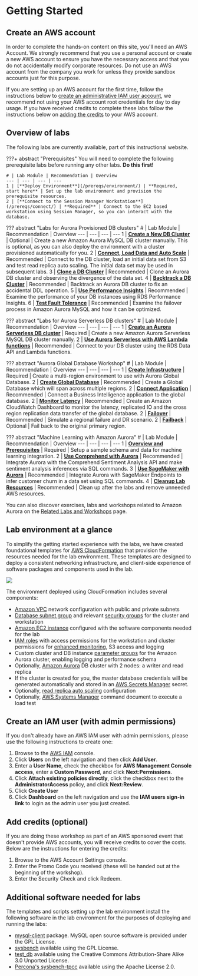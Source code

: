 # Getting Started

## Create an AWS account
In order to complete the hands-on content on this site, you'll need an AWS Account. We strongly recommend that you use a personal account or create a new AWS account to ensure you have the necessary access and that you do not accidentally modify corporate resources. Do not use an AWS account from the company you work for unless they provide sandbox accounts just for this purpose.

If you are setting up an AWS account for the first time, follow the instructions below to [create an administrative IAM user account](#create-an-iam-user-with-admin-permissions), we recommend not using your AWS account root credentials for day to day usage. If you have received credits to complete these labs follow the instructions below on [adding the credits](#add-credits-optional) to your AWS account.

## Overview of labs

The following labs are currently available, part of this instructional website.

???+ abstract "Prerequisites"
    You will need to complete the following prerequisite labs before running any other labs. **Do this first!**

    # | Lab Module | Recommendation | Overview
    --- | --- | --- | ---
    1 | [**Deploy Environment**](/prereqs/environment/) | **Required, start here** | Set up the lab environment and provision the prerequisite resources.
    2 | [**Connect to the Session Manager Workstation**](/prereqs/connect/) | **Required** | Connect to the EC2 based workstation using Session Manager, so you can interact with the database.


??? abstract "Labs for Aurora Provisioned DB clusters"
    # | Lab Module | Recommendation | Overview
    --- | --- | --- | ---
    1 | [**Create a New DB Cluster**](/provisioned/create/) | Optional | Create a new Amazon Aurora MySQL DB cluster manually. This is optional, as you can also deploy the environment with a cluster provisioned automatically for you.
    2 | [**Connect, Load Data and Auto Scale**](/provisioned/interact/) | Recommended | Connect to the DB cluster, load an initial data set from S3 and test read replica auto scaling. The initial data set may be used in subsequent labs.
    3 | [**Clone a DB Cluster**](/provisioned/clone/) | Recommended | Clone an Aurora DB cluster and observing the divergence of the data set.
    4 | [**Backtrack a DB Cluster**](/provisioned/backtrack/) | Recommended | Backtrack an Aurora DB cluster to fix an accidental DDL operation.
    5 | [**Use Performance Insights**](/provisioned/perf-insights/) | Recommended | Examine the performance of your DB instances using RDS Performance Insights.
    6 | [**Test Fault Tolerance**](/provisioned/failover/) | Recommended | Examine the failover process in Amazon Aurora MySQL and how it can be optimized.


??? abstract "Labs for Aurora Serverless DB clusters"
    # | Lab Module | Recommendation | Overview
    --- | --- | --- | ---
    1 | [**Create an Aurora Serverless DB cluster**](/serverless/create/) | Required | Create a new Amazon Aurora Serverless MySQL DB cluster manually.
    2 | [**Use Aurora Serverless with AWS Lambda functions**](/serverless/dataapi/) | Recommended | Connect to your DB cluster using the RDS Data API and Lambda functions.


??? abstract "Aurora Global Database Workshop"
    # | Lab Module | Recommendation | Overview
    --- | --- | --- | ---
    1 | [**Create Infrastructure**](/global/create/) | Required | Create a multi-region environment to use with Aurora Global Database.
    2 | [**Create Global Database**](/global/gdb/) | Recommended | Create a Global Database which will span across multiple regions.
    2 | [**Connect Application**](/global/biapp/) | Recommended | Connect a Business Intelligence application to the global database.
    2 | [**Monitor Latency**](/global/cw/) | Recommended | Create an Amazon CloudWatch Dashboard to monitor the latency, replicated IO and the cross region replication data transfer of the global database.
    2 | [**Failover**](/global/failover/) | Recommended | Simulate a regional failure and DR scenario.
    2 | [**Failback**](/global/failback/) | Optional | Fail back to the original primary region.


??? abstract "Machine Learning with Amazon Aurora"
    # | Lab Module | Recommendation | Overview
    --- | --- | --- | ---
    1 | [**Overview and Prerequisites**](/ml/overview/) | Required | Setup a sample schema and data for machine learning integration.
    2 | [**Use Comprehend with Aurora**](/ml/comprehend/) | Recommended | Integrate Aurora with the Comprehend Sentiment Analysis API and make sentiment analysis inferences via SQL commands.
    3 | [**Use SageMaker with Aurora**](/ml/sagemaker/) | Recommended | Integrate Aurora with SageMaker Endpoints to infer customer churn in a data set using SQL commands.
    4 | [**Cleanup Lab Resources**](/ml/cleanup/) | Recommended | Clean up after the labs and remove unneeded AWS resources.       


You can also discover exercises, labs and workshops related to Amazon Aurora on the [Related Labs and Workshops](/related/labs/) page.

## Lab environment at a glance

To simplify the getting started experience with the labs, we have created foundational templates for <a href="https://aws.amazon.com/cloudformation/" target="_blank">AWS CloudFormation</a> that provision the resources needed for the lab environment. These templates are designed to deploy a consistent networking infrastructure, and client-side experience of software packages and components used in the lab.

<div class="architecture"><img src="/assets/images/generic-architecture.png"></div>

The environment deployed using CloudFormation includes several components:

*	<a href="https://docs.aws.amazon.com/vpc/latest/userguide/what-is-amazon-vpc.html" target="_blank">Amazon VPC</a> network configuration with public and private subnets
*	<a href="https://docs.aws.amazon.com/AmazonRDS/latest/UserGuide/USER_VPC.WorkingWithRDSInstanceinaVPC.html#USER_VPC.Subnets" target="_blank">Database subnet group</a> and relevant <a href="https://docs.aws.amazon.com/vpc/latest/userguide/VPC_SecurityGroups.html" target="_blank">security groups</a> for the cluster and workstation
*	<a href="https://docs.aws.amazon.com/AWSEC2/latest/UserGuide/Instances.html" target="_blank">Amazon EC2 instance</a> configured with the software components needed for the lab
*	<a href="https://docs.aws.amazon.com/IAM/latest/UserGuide/id_roles.html" target="_blank">IAM roles</a> with access permissions for the workstation and cluster permissions for <a href="https://docs.aws.amazon.com/AmazonRDS/latest/UserGuide/USER_Monitoring.OS.html" target="_blank">enhanced monitoring</a>, S3 access and logging
*	Custom cluster and DB instance <a href="https://docs.aws.amazon.com/AmazonRDS/latest/UserGuide/USER_WorkingWithParamGroups.html" target="_blank">parameter groups</a> for the Amazon Aurora cluster, enabling logging and performance schema
*	Optionally, <a href="https://docs.aws.amazon.com/AmazonRDS/latest/AuroraUserGuide/CHAP_AuroraOverview.html" target="_blank">Amazon Aurora</a> DB cluster with 2 nodes: a writer and read replica
* If the cluster is created for you, the master database credentials will be generated automatically and stored in an <A href="https://docs.aws.amazon.com/secretsmanager/latest/userguide/intro.html" target="_blank">AWS Secrets Manager</a> secret.
*	Optionally, <a href="https://docs.aws.amazon.com/AmazonRDS/latest/AuroraUserGuide/Aurora.Integrating.AutoScaling.html" target="_blank">read replica auto scaling</a> configuration
*	Optionally, <a href="https://docs.aws.amazon.com/systems-manager/latest/userguide/what-is-systems-manager.html" target="_blank">AWS Systems Manager</a> command document to execute a load test

## Create an IAM user (with admin permissions)
If you don't already have an AWS IAM user with admin permissions, please use the following instructions to create one:

1. Browse to the <a href="https://console.aws.amazon.com/iam/" target="_blank">AWS IAM</a> console.
2. Click **Users** on the left navigation and then click **Add User**.
3. Enter a **User Name**, check the checkbox for **AWS Management Console access**, enter a **Custom Password**, and click **Next:Permissions**.
4. Click **Attach existing policies directly**, click the checkbox next to the **AdministratorAccess** policy, and click **Next:Review**.
5. Click **Create User**
6. Click **Dashboard** on the left navigation and use the **IAM users sign-in link** to login as the admin user you just created.


## Add credits (optional)
If you are doing these workshop as part of an AWS sponsored event that doesn't provide AWS accounts, you will receive credits to cover the costs. Below are the instructions for entering the credits:

1. Browse to the AWS Account Settings console.
2. Enter the Promo Code you received (these will be handed out at the beginning of the workshop).
3. Enter the Security Check and click Redeem.

## Additional software needed for labs

The templates and scripts setting up the lab environment install the following software in the lab environment for the purposes of deploying and running the labs:

* [mysql-client](https://dev.mysql.com/doc/refman/5.6/en/programs-client.html) package. MySQL open source software is provided under the GPL License.
* [sysbench](https://github.com/akopytov/sysbench) available using the GPL License.
* [test_db](https://github.com/datacharmer/test_db) available using the Creative Commons Attribution-Share Alike 3.0 Unported License.
* [Percona's sysbench-tpcc](https://github.com/Percona-Lab/sysbench-tpcc) available using the Apache License 2.0.
